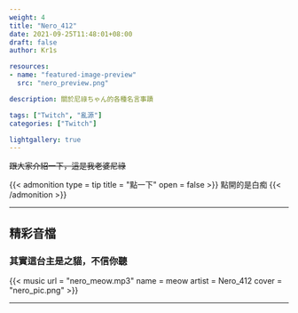 ```yaml
---
weight: 4
title: "Nero_412"
date: 2021-09-25T11:48:01+08:00
draft: false
author: Kr1s

resources:
- name: "featured-image-preview"
  src: "nero_preview.png"

description: 關於尼祿ちゃん的各種名言事蹟

tags: ["Twitch", "亂源"]
categories: ["Twitch"]

lightgallery: true
---
```



<!--more-->

~~跟大家介紹一下，這是我老婆尼祿~~

{{< admonition type = tip title = "點一下" open = false >}}
點開的是白痴
{{< /admonition >}}

--- 

## 精彩音檔
### 其實這台主是之貓，不信你聽

{{< music url = "nero_meow.mp3" name = meow artist = Nero_412 cover = "nero_pic.png" >}}

---
